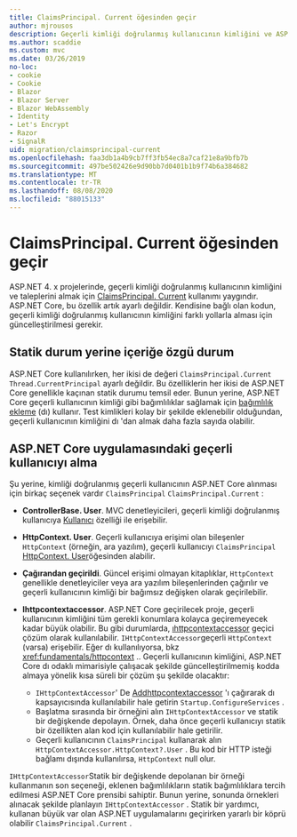 ```yaml
---
title: ClaimsPrincipal. Current öğesinden geçir
author: mjrousos
description: Geçerli kimliği doğrulanmış kullanıcının kimliğini ve ASP.NET Core taleplerini almak için ClaimsPrincipal. Current ' dan uzağa geçiş yapmayı öğrenin.
ms.author: scaddie
ms.custom: mvc
ms.date: 03/26/2019
no-loc:
- cookie
- Cookie
- Blazor
- Blazor Server
- Blazor WebAssembly
- Identity
- Let's Encrypt
- Razor
- SignalR
uid: migration/claimsprincipal-current
ms.openlocfilehash: faa3db1a4b9cb7ff3fb54ec8a7caf21e8a9bfb7b
ms.sourcegitcommit: 497be502426e9d90bb7d0401b1b9f74b6a384682
ms.translationtype: MT
ms.contentlocale: tr-TR
ms.lasthandoff: 08/08/2020
ms.locfileid: "88015133"
---
```

# <a name="migrate-from-claimsprincipalcurrent"></a>ClaimsPrincipal. Current öğesinden geçir

ASP.NET 4. x projelerinde, geçerli kimliği doğrulanmış kullanıcının kimliğini ve taleplerini almak için [ClaimsPrincipal. Current](/dotnet/api/system.security.claims.claimsprincipal.current) kullanımı yaygındır. ASP.NET Core, bu özellik artık ayarlı değildir. Kendisine bağlı olan kodun, geçerli kimliği doğrulanmış kullanıcının kimliğini farklı yollarla alması için güncelleştirilmesi gerekir.

## <a name="context-specific-state-instead-of-static-state"></a>Statik durum yerine içeriğe özgü durum

ASP.NET Core kullanılırken, her ikisi de değeri `ClaimsPrincipal.Current` `Thread.CurrentPrincipal` ayarlı değildir. Bu özelliklerin her ikisi de ASP.NET Core genellikle kaçınan statik durumu temsil eder. Bunun yerine, ASP.NET Core geçerli kullanıcının kimliği gibi bağımlılıklar sağlamak için [bağımlılık ekleme](xref:fundamentals/dependency-injection) (dı) kullanır. Test kimlikleri kolay bir şekilde eklenebilir olduğundan, geçerli kullanıcının kimliğini dı 'dan almak daha fazla sayıda olabilir.

## <a name="retrieve-the-current-user-in-an-aspnet-core-app"></a>ASP.NET Core uygulamasındaki geçerli kullanıcıyı alma

Şu yerine, kimliği doğrulanmış geçerli kullanıcının ASP.NET Core alınması için birkaç seçenek vardır `ClaimsPrincipal` `ClaimsPrincipal.Current` :

* **ControllerBase. User**. MVC denetleyicileri, geçerli kimliği doğrulanmış kullanıcıya [Kullanıcı](/dotnet/api/microsoft.aspnetcore.mvc.controllerbase.user) özelliği ile erişebilir.
* **HttpContext. User**. Geçerli kullanıcıya erişimi olan bileşenler `HttpContext` (örneğin, ara yazılım), geçerli kullanıcıyı `ClaimsPrincipal` [HttpContext. User](/dotnet/api/microsoft.aspnetcore.http.httpcontext.user)öğesinden alabilir.
* **Çağırandan geçirildi**. Güncel erişimi olmayan kitaplıklar, `HttpContext` genellikle denetleyiciler veya ara yazılım bileşenlerinden çağırılır ve geçerli kullanıcının kimliği bir bağımsız değişken olarak geçirilebilir.
* **Ihttpcontextaccessor**. ASP.NET Core geçirilecek proje, geçerli kullanıcının kimliğini tüm gerekli konumlara kolayca geçiremeyecek kadar büyük olabilir. Bu gibi durumlarda, [ıhttpcontextaccessor](/dotnet/api/microsoft.aspnetcore.http.ihttpcontextaccessor) geçici çözüm olarak kullanılabilir. `IHttpContextAccessor`geçerli `HttpContext` (varsa) erişebilir. Eğer dı kullanılıyorsa, bkz <xref:fundamentals/httpcontext> .. Geçerli kullanıcının kimliğini, ASP.NET Core dı odaklı mimarisiyle çalışacak şekilde güncelleştirilmemiş kodda almaya yönelik kısa süreli bir çözüm şu şekilde olacaktır:

  * `IHttpContextAccessor`' De [Addhttpcontextaccessor](https://github.com/aspnet/Hosting/issues/793) 'ı çağırarak dı kapsayıcısında kullanılabilir hale getirin `Startup.ConfigureServices` .
  * Başlatma sırasında bir örneğini alın `IHttpContextAccessor` ve statik bir değişkende depolayın. Örnek, daha önce geçerli kullanıcıyı statik bir özellikten alan kod için kullanılabilir hale getirilir.
  * Geçerli kullanıcının `ClaimsPrincipal` kullanarak alın `HttpContextAccessor.HttpContext?.User` . Bu kod bir HTTP isteği bağlamı dışında kullanılırsa, `HttpContext` null olur.

`IHttpContextAccessor`Statik bir değişkende depolanan bir örneği kullanmanın son seçeneği, eklenen bağımlılıkların statik bağımlılıklara tercih edilmesi ASP.NET Core prensibi sahiptir. Bunun yerine, sonunda örnekleri alınacak şekilde planlayın `IHttpContextAccessor` . Statik bir yardımcı, kullanan büyük var olan ASP.NET uygulamalarını geçirirken yararlı bir köprü olabilir `ClaimsPrincipal.Current` .
